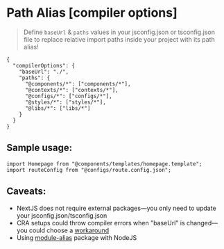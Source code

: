 # Path Alias [compiler options]

> Define `baseUrl` & `paths` values in your jsconfig.json or tsconfig.json file to replace relative import paths inside your project with its path alias!

```
{
  "compilerOptions": {
    "baseUrl": "./",
    "paths": {
      "@components/*": ["components/*"],
      "@contexts/*": ["contexts/*"],
      "@configs/*": ["configs/*"],
      "@styles/*": ["styles/*"],
      "@libs/*": ["libs/*"]
    }
  }
}
```

## Sample usage:

```
import Homepage from "@components/templates/homepage.template";
import routeConfig from "@configs/route.config.json";
```

## Caveats:

- NextJS does not require external packages—you only need to update your jsconfig.json/tsconfig.json
- CRA setups could throw compiler errors when "baseUrl" is changed—you could choose a [workaround](https://gustavograeff1998.medium.com/absolute-imports-with-create-react-app-typescript-e87878cab65b)
- Using [module-alias](https://dev.to/larswaechter/path-aliases-with-typescript-in-nodejs-4353) package with NodeJS
